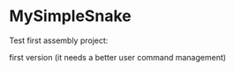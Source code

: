 # MySimpleSnake

Test first assembly project:

first version (it needs a better user command management)